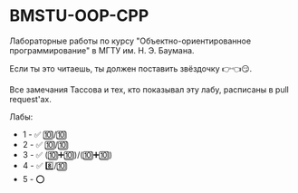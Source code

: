 # BMSTU-OOP-CPP
Лабораторные работы по курсу "Объектно-ориентированное программирование" в МГТУ им. Н. Э. Баумана.

Если ты это читаешь, ты должен поставить звёздочку :point_right::point_left::smirk:.

Все замечания Тассова и тех, кто показывал эту лабу, расписаны в pull request'ах.

Лабы:
- 1 - :white_check_mark: :keycap_ten:/:keycap_ten: 
- 2 - :white_check_mark: :keycap_ten:/:keycap_ten: 
- 3 - :white_check_mark: (:keycap_ten::heavy_plus_sign::keycap_ten:)/(:keycap_ten::heavy_plus_sign::keycap_ten:)
- 4 - :white_check_mark: :eight:/:keycap_ten: 
- 5 - :o:
